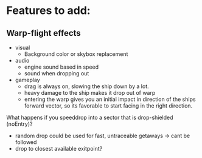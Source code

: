 # Features to add:
## Warp-flight effects

  - visual
    - Background color or skybox replacement
  - audio
    - engine sound based in speed
    - sound when dropping out
  - gameplay
    - drag is always on, slowing the ship down by a lot. 
    - heavy damage to the ship makes it drop out of warp
    - entering the warp gives you an initial impact in direction of the ships forward vector, so its favorable to start facing in the right direction.


What happens if you speeddrop into a sector that is drop-shielded (noEntry)?
- random drop could be used for fast, untraceable getaways -> cant be followed
- drop to closest available exitpoint?